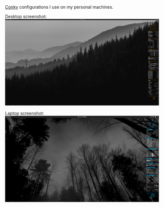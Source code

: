 [Conky][link_github_conky] configurations I use on my personal machines.

Desktop screenshot:
![Screenshot from farnsworth][image_repo_farnsworth]

Laptop screenshot:
![Screenshot from nibbler][image_repo_nibbler]

[link_github_conky]:https://github.com/brndnmtthws/conky

[image_repo_farnsworth]:conky_farnsworth/farnsworth_screenshot.png
[image_repo_nibbler]:conky_nibbler/nibbler_screenshot.png

